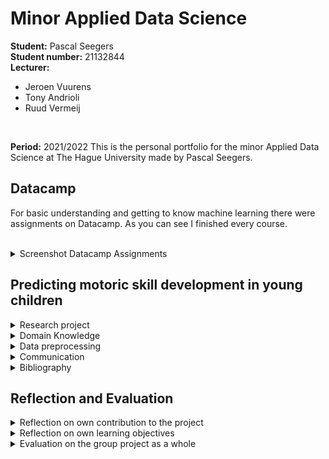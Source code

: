 # Minor Applied Data Science
**Student:** Pascal Seegers <br>
**Student number:** 21132844 <br>
**Lecturer:** 
* Jeroen Vuurens
* Tony Andrioli
* Ruud Vermeij
<br>

**Period:** 2021/2022
This is the personal portfolio for the minor Applied Data Science at The Hague University made by Pascal Seegers.


## Datacamp
For basic understanding and getting to know machine learning there were assignments on Datacamp. As you can see I finished every course.
<br/><br/>
<details>
  <summary>Screenshot Datacamp Assignments</summary>
  <br/><br/>
  
<figure style="text-align: center">
<div style="text-align: center">
<!-- ![Datacamp assignments Pascal Seegers](/images/Datacamp_Screenshot.png) -->
<img src="/images/Datacamp_Screenshot.png" alt="Datacamp assignments Pascal Seegers" width="500">
<br/><br/>
<figcaption><i><small>Fig. 1: Datacamp assignments Pascal Seegers</small></i></figcaption>
</div>
</figure>
  
</details>
  
## Predicting motoric skill development in young children




<details>

  <summary>
    Research project 
  </summary>

  <h3>Problem definition</h3>

  Our research project is a following study of the study "The Athletic Skills Track: Age- and gender -related normative values of a motor skills test for 4- to 12-year-old children" which was conducted by Hoeboer (Hoeboer, 2018). Our problem owner Pim Koolwijk is studying which biological or socio-demographic variables might have an impact on bad gross motor skills. So our goal was it to find patterns in children with bad gross motor skills and to eliminate these patterns in real world by improving relevant features or try to find spots for valuable variables for improvement which can be done by the government. Therefore our goal was to find similarities in children with bad motor skills as well as trying to predict with those similarities if a child will be lacking in motor skill development in the future in other words one year later. As this field of study is new there are only similar research projects which among each other use different model approaches. Thus one of our goals is to find the best prediction model for our study. 

<div>
    <h3>Research Question:</h3>
    <div align="center"><h4>
        <i>“How can data science be used to predict whether a child has a chance of developing a lack 
            in motor skills a year later?”</i></h4>
    </div>
    <h4>Subquestions:</h4>
    <div >
        <ul style="text-align: center; list-style-position: inside">
            <h5>
            <li>Which biological and socio-demographic variables have an influence on the motoric skills development by children?</li>
            <br>
            <li>Which model has the lowest false negative rate? </li>
            <br>
<li>Which characteristics have the children with a lack motoric skills in common?  </li>
            </h5>       
</ul>
    </div>
</div>

---

<h3>Evaluation</h3>

During the research for our project we found out that the perceived motor competence isn't a good indicator as young children (below the age 8) aren't good in their self-perception (Morano, 2020). As other studies recommend and one of our results was that parental questionaire data might have a big impact on the motor skill development (Khodaverdi, 2013). Although these questionaires have to be handled with care as other studies say (Zysset, 2018). That is why there might be other factors e.g. sport participation in sport clubs, which sports maybe have the biggest impact on the gross motor skill development. Another possible solution might be simplifying the motor skill quotient.


<h3>Conclusions</h3>
During our study it has been discovered that research is right about the low self-perception of children in the age period from 4-year-olds to 6-year-olds as the perceived motor competence has no impact on our models and have been filtered out by our feature selection (Morano, 2020). As other studies show there might be some other variables which have a greater impact e.g. the sleeping time (Luft, 2005). Another solution might be to take more location specific data into account e.g. CBS data. One problem occured with the parental questionaire data as this had too many holes and therefore a full parental questionaire data might have better features (more important features) and might predict with a lower false-negative rate.

The model with the lowest false-negative rate was our bagging classifier with the binary MQ category. However as this isn't the only evaluation method we used it has been discovered that our k-nearest neighbor classifier worked best in form of precision, recall and accuracy although the false-negative rate is higher by 0,2%. But in general all models performed better (lower fN rate, higher accuracy, higher precision-recall) with our binary MQ category. 

Our overfitting could maybe be prevented if we split our dataset into two datasets one for children with bad motor skills and one for good motor skills as the research shows that children with good motor skills have a higher learning curve than children with bad motor skills and therefore the distance between good motor skills and bad motor skills gets higher. 

Research also shows that one year might be too short for predicting a lack in motor skills as the development in this age period (from 4-6) is slow and other research shows that significance occured after a longer period (Morano, 2020). 

The most interesting discovery is that our models did not rate the weight or BMI as valuable as other research shows. 

<details>
  <summary>Examples</summary>
<br>
<i><small>Table 1: Imputation methods compared with the binary classification kNN </small></i>


|  Imputation |  Accuracy Train set |  Accuracy Test set |  False-negative rate |
|---|---|---|---|
|  Mean |  92,3% |  64,9% |  35,1% |
|  Median |  100,0% |  64,9% |  35,1% |
|  kNN |  100,0% |  64,9% |  35,1% |
<br>

<i><small>Table 2: Model performances with t0 data mean outlier removal, mean imputation and binary classification</small></i>


| Model  |  Accuracy Train set | Accuracy Test set  |  False-negative rate |
|---|---|---|---|
|  Random Forest Classifier |  100,0% |  64,9% |  35,1% |
|  kNN Classifier |  92,3% |  64,9% |  35,1% |
|  Decision Tree Classifier |  100,0% |  64,9% | 35,1%  |
|  Gradient Boost Classifier |  50,0% |  38,8% |  35,1% |
|  Bagging Classifier |  98,0% |  65,2% |  34,9% |
<br>
<i><small>Table 3: Accuracy scores of models using multilabel classification</small></i>


|  Model | Accuracy Train set  |  Accuracy Test set | 
|---|---|---|
|  Random Forest Classifier |  100,0% |  8,6% |  
|  kNN Classifier |  62,5% |  0,3% |   
|  Decision Tree Classifier |  100,0% |  20,2% |

<br>
<i><small>Table 4: 10-Fold cross-validation with accuracy as scoring method</small></i>


| N-Fold  |  1 |  2 |  3 | 4  |  5 |  6 | 7  |  8 |  9 |  10 |
|---|---|---|---|---|---|---|---|---|---|---|
| Accuracy  |  90,0% |  85,6% |  93,1% |  89,9% |  88,1% |  91,8% |  92,5% |  91,2% |  90,6% |  88,1% |

<br>

<i><small>Table 5: Mean and standard deviation of cross-validation</small></i>


|  kNN-binary model |  Accuracy |
|---|---|
|  Mean |  90,1% |
|  Standard deviation |  2,2% |


<br>
</details>

<h3>Planning</h3>
In our project we decided to use an agile method for developing namely Scrum. But we changed it a bit so that we've got a project leader, a notes taker, developers and non-developers. The chart of done tasks can be seen Figure 2. 
We used Github as a version control tool and pushed everyday in the evening our process to the repository.
<br/><br/>
<details>
<summary>Scrum chart board</summary>
  <br/>
  
  <figure style="text-align: center">
    <img src="/images/Scrum_Charts.png" alt="Scrum board chart" width="500">
    <br/>
    <figcaption><i><small>Fig. 2: Scrum board completed tasks</small></i></figcaption>
  </figure>

  [Link to Microsoft Planner (Scrum board)](https://tasks.office.com/DeHaagseHogeschool.onmicrosoft.com/Home/PlanViews/9Jb-xUUDp0Gu_F2YlVNn2ZYAAPLf?Type=PlanLink&Channel=Link&CreatedTime=637776783096820000)


</details>
<hr>
</details>


<details>
  <summary>
    Domain Knowledge
  </summary>

<h3>Subject Field</h3>

  <br/>
Motor skills in general are used in every day life and we practice those skills everyday by walking, bicycling, drawing or writing. But we differ motor skills into two major motor skills. First there is the fine motor skills which include skills like drawing, writing etc. so hand-eye coordination in general. Second there is the gross motor skills on which this study focuses. These include for example walking, running, jumping or bicycling. That's why motor skills are important for survival (Fine and Gross Motor Skills in Children, 2021). 

Motor skills development begins right after birth (Fine and Gross Motor Skills in Children, 2021) and is a never ending learning process (Luft, 2005). These skills improve in school age and going to school helps improving them. Research has shown that motor skills have a greater impact on adulthood life than originally known (Piek, 2006). Motor skills have a great impact on their adolescent and adulthood as children with good motor skills tend to live a healthier life with a lower weight (Robinson, 2015), lower risk of illnesses and overall have a better self-perception (Haga, 2009 and Morano, 2020). Another important point is that they enjoy sports more (Morano, 2020). One major problem which research has shown is that children with good motor skills tend to improve their motor skills faster at some point than children with bad motor skills. The rift between children with bad motor skills and children with good motor skills broadens during the growing up (Luft, 2005). 

One major point research shows is that obese children perform very low in motor competence tests compared to healthy-weight children (Gentier, 2013).  

Our study takes self-perception into account but research shows that the self-perception isn't accurate until the age of eight (Morano, 2020). 

<br>

#### Terminology

**Fine-motor skills**: hand-eye coordination e.g. drawing <br>
**Gross-Motor skills**: large muscle group coordination e.g. walking, running, jumping

**AST-1**: Athletic Skill Test 1, Test from the research Hoeboer <br>
**AST-2**: Athletic Skill Test 2, Test from the research Hoeboer

**MQ-Score**: Motor Quotient score calculated by: 
(percentile / AST-Time) *100 <br> (the percentile can be found in Hoeboer, 2018)
<br>

**MQ-category**: classification of childs motor skill with the MQ-score
<br>

**MQ-category binary**: simplified classification of childs motor skill with the MQ-category &#8594; MQ-category below 3 is classified as bad all above as good

<hr>
</details>  




<details>
  <summary>
      Data preprocessing
        
  </summary>

<h3>Data exploration</h3>
  <br/>

First of all the used/inspected datasets are t0 data, school postcodes from Rotterdam, Den Haag and Groningen, parental questionaire data, t1 data which is separated in data from The Hague University of Applied Sciences and Eindhoven and cbs data for gender and age, for migration background, income and core numbers. 

<h4>Data loading</h4>
The t0 data is a csv file which has been loaded in form of a pandas dataframe with the function "read_csv" for the t0 data the separator has to be specified as a ; has been used as the separator. The same applies to the cbs data, postcode data and t1 data. Only the questionaires are an excel file which has been loaded with the pandas function "read_excel". After running the insights function it clearly showed that the dataframes have been loaded correctly. 

<h4>Visualizations</h4>
For a first understanding of the t0 data there were different ways to properly understand the data. The first step is to visualize the data. Which has been done in form of scatter plots as well as histograms, as t-SNEs and zipcode related plots. It was clearly visible in the scatter plots that there are outliers as you can see in fig 3. In these scatter plots no correlation between features has been found. 

[The visualization notebooks can be found here.](Notebooks/Visualizations)


<div>
<img src="images/Visualizations/Age-Bmi.jpg" alt="Scatter plot of t0 with x: age and y: bmi" width="500">
<br>
<figcaption><i><small>Fig. 3: Scatter plot of t0 with outliers (x-axis:age, y-axis:BMI)</small></i></figcaption>
</div>
<br>
<div style="text-align: center">
<img src="images/Visualizations/ASt-Age.jpg" alt="Scatter plot of t0 with x: age and y: AST-Time" width="500">
<br>
<figcaption><i><small>Fig. 4: Scatter plot of t0 with outliers (x-axis: age, y-axis: AST-Time)</small></i></figcaption>
</div>
<br>


In figure 4 it can be seen that there is a correlation between these two feature. This can be ignored as the MQ-score gets calculated by these two features. 


<h4>Insights</h4>
Another step to understand the t0 data was to print all summaries in the notebook. The pandas functions info(), head(), shape, size, describe() and the sum of nan values for columns have been used. The info function shows clearly that there are columns which have holes or how big these holes are and also that some columns which should be numbers are objects. In further research it has been found out that the perceived motor competence scores are objects instead of numeric values. This is because these columns also contain strings that might be because of errors in testing. E.g. in the column "1. Rennen" there was a "x" in one row which might be because this child doesn't want to answer this question. There is another example the columns "Opmerkingen", "Opmerkingen.1" and "Unnamed: 33" can be dropped as they have more than 1000 empty rows. With the describe function it has been discovered that a few columns don't have that much variety e.g. the column "IC" has a min of 1 and a max of 1 which makes sense as this feature only states the consent on data acquiration.



[The Insights can be found here.](Notebooks/Data-Preprocessing/Data_Preprocessing.ipynb)

<i><small>Table 6: Small insights in all collected data</small></i>

|  Dataframe |  Size |  Shape |
|---|---|---|
|  t0 |  1708 rows, 34 columns |  58072 |
|  parental questionaires |  1102 rows, 92 columns |  101384 |
|  t1 THUAS |  733 rows, 36 columns |  26388 |
|  t1 Eindhoven |  2649 rows, 51 columns |  135099 |
|  CBS core numbers |  17341 rows, 118 columns |  2046238 |
|  CBS gender age |  513576 rows, 7 columns |  3595032 |
|  CBS income |  25032 rows, 22 columns |  55074 |
|  CBS migration background |  512576 rows, 7 columns |  3595032 |


<br>
  <figure style="text-align: center">
      <img src="/images/Visualizations/MSNO/t0_msno.jpg" alt="Missing values in raw dataset (t0)" width="500">
      <br/><br/>
    <figcaption><i><small>Fig. 5: Missingno plot of raw T0 data</small></i></figcaption>
  </figure>

<br>
<h3>Data preparation & cleaning </h3>


[The data preprocessing notebook can be found here.](Notebooks/Data-Preprocessing/Data_Preprocessing.ipynb)
The dataframes are from now on mentioned as their dataframe name.



<h4>Cleaning</h4>
  <br/>
One part of data preparation is the data cleaning where outliers are removed and categorical data gets encoded. 

As the visualizations and the insights showed us t0 has a few outliers which have to be removed. E.g. one outlier is a child with a BMI of 7113 which isn't possible as a human. Therefore the two approaches mean and standard deviation method and the iqr method are compared. 

But the IQR method isn't appropriate for this study as there are features with a low variance and thus the IQR method removes valuable children (SHOW IQR OUTPUT) with a bad motor skill. That happens because the lower quartile has too high values. The IQR method wasn't pursued after discovering this. 

<i><small>Table 7: t0 shapes and sizes after outlier removal and imputation</small></i>

| Dataframe  |  Shape |  Size |
|---|---|---|
|  t0 | 1271 rows, 32 columns  |  40672 |
|  t0 after outlier removal and imputation |  1697 rows, 32 columns |  54304 |
|  t0 with postcodes after imputation |  1271 rows, 34 columns |  43214 |


For encoding of the categorical features the LabelEncoder has been used. 

<h4>Feature selection</h4>
  <br/>
Features with a no variance have been dropped as they won't have an impact on the model and would lead to overfitting. In this study two different approaches were done one was done with a RandomForestClassififer and the other one was done by using the function SelectKBest from Sklearn.feature_selection. I did the SelectKBest version with chi^2 and selected the 5 best features. I choose the 5 best as after experimenting with a higher `k` we got a bigger overfitting problem. We can't use less than 5 features as the feature selection would only select the features which are needed to calculate the MQ-Category.


<h4>Merging</h4>
  <br/>
In t0 and t1/t1 eindhoven there were no MQ score, MQ category, MQ score binary and BMI category. These columns must be calculated and added to their dataframe.  

It has been done by [the formula](###Terminology). 
The MQ category and BMI category has been calculated using [this logic](Logic/Syntax%20in%20word%20for%20students.docx)

For geographical insights the school postcode numbers and postcode letters from postcodes dh rot and postcodes gro have been added to t0. Not to t1 as t1 is only used for prediction. 

There was also an approach to add the questionaire data to t0 but after dropping all nan values the dataframe had only 37 rows which is too few for machine learning. t0 and questionaire data combined had too many holes therefore this approach has been stopped and dropped. 

Another approach was to merge cbs data into t0 on the zipcodes. The problem is cbs data is very complex and the zipcodes in t0 have a one-to-one relationship while the zipcodes in cbs have a one-to-many relationship. For merging a dictionary containing a zipcode as a key and their dataframe as their value has been created. But there wasn't a solution to flatten these dataframes into a one-to-one relationship. It could have been done by hand but there wasn't enough time for this approach. So this approach has been dropped. 

In the end there are 11 different dataframes:
<ul>
<li>t0</li>
<li>t0 outlier removed by mean and using mean imputation</li>
<li>t0 outlier removed by mean and using median imputation</li>
<li>t0 outlier removed by mean and using knn imputation</li>
<li>t0 mean imputed</li>
<li>t0 median imputed</li>
<li>t0 knn imputed</li>
<li>t0 with zipcodes  after dropna</li>
<li>t0 with zipcodes with mean imputation</li>
<li>t0 with zipcodes with median imputation</li>
<li>t0 with zipcodes with knn imputation</li>
</ul>

After merging the NaN values had to be dropped because models can't calculate with a NaN value. That led t0 to 1271 rows and 32 columns. 


<h4>Imputation</h4>
  <br/>
The missing values in the dataframes have been treated with different approaches. First of all if a feature has less than 80% data the feature has been dropped as the imputation methods might create "big" patterns in the dataframes which has to be avoided to answer the research question adequate and to be valid. 

One approach is the imputation using the mean of the features, another one is using the median of the features and the last one is done via the kNNImputer from sklearn.impute.
After experimenting a bit with the kNNImputer I decided to set the `nearest_neighbors` to 6 as other values don't improve much in our model. 


For overfitting prevention there are also two different "tasks". The first one is a binary classification problem (ADD MQ BINARY TO MERGING) and the second one is a multilabel classification problem this has been done by converting the multiclass column MQ category into a multilabel column using the LabelBinarizer from Sklearn.preprocessing. 


<h3>Data explanation</h3>
  <br/>
In the data preparation part it has been discovered that the data is not perfect for machine learning as there is not much variety in it as well as too much veracity in a few dataframes e.g. questionaire data. The questionaire data also has not much volume as this dataframe ends up after merging with t0 and dropping nan values with 37 rows. 

A special case is the t1 Eindhoven data as this has 2649 rows and 51 columns. After running the function `printDataframeInsights` it has been discovered that in this dataset is the t0 and t1 data in one file. There are features in this dataset which are only for t0 that also explains why there are compared to t0 too many features. But with the column **Perioden** the t1 data can be filtered and extracted into another dataframe.

<h3>Data visualization (exploratory)</h3>
  <br/>
To find some similarities in the t0 dataset dimensionality reduction using the t-SNE has been plotted. 

[Here are the plots with different t-SNE parameters.](/Notebooks/Visualizations/t-SNE_visualizations.ipynb) 

After viewing them it has been discovered that there is no real cluster in the t-SNE therefore no pattern has been discovered (figure 6).
<br>
  <figure style="text-align: center">
      <img src="/images/Visualizations/tsne-age.png" alt="t-SNE plot of t0 data with dots colored based on age" width="500">
      <br/><br/>
    <figcaption><i><small>Fig. 6: t-SNE plot of t0 data with dots colored based on age</small></i></figcaption>
  </figure>





<hr>
</details>



<details>
  <summary>
    Communication
  </summary> 

<h3>Presentations</h3>
I participated in a few presentations and prepared the presentations with the other group members. I presented the second external presentation as well as the internal presentation 6 and the learning lab.

[The learning lab notebook can be found here.](Notebooks/T-SNE_learning_lab.ipynb)

[The presentations can be found here.](Presentations)

<h3>Writing paper</h3>
We decided as a group that everybody works on the paper and therefore I wrote together with Joost van Viegen the result part as well as the conclusion and together as a group we wrote the abstract. Everybody (myself included) reread the paper and corrected it.

<h3>Notes</h3>
For better communication and better understanding of our progress I was the one who took notes from our stand ups and topics we needed to talk about. 

[Link to Folder with Notes as pdfs](/Notes/)
<hr>
</details> 


<details>
  <summary>
    Bibliography
  </summary>

* Robinson LE, Stodden DF, Barnett LM, Lopes VP, Logan SW, Rodrigues LP, D'Hondt E. Motor Competence and its Effect on Positive Developmental Trajectories of Health. Sports Med. 2015 Sep;45(9):1273-1284. doi: 10.1007/s40279-015-0351-6. PMID: 26201678.
* Monika Haga, Physical Fitness in Children With High Motor Competence Is Different From That in Children With Low Motor Competence, Physical Therapy, Volume 89, Issue 10, 1 October 2009, Pages 1089–1097, https://doi.org/10.2522/ptj.20090052


* Khodaverdi, Z., Bahram, A., Khalaji, H., & Kazemnejad, A. (2013). Motor Skill Competence and Perceived Motor Competence: Which Best Predicts Physical Activity among Girls?. Iranian journal of public health, 42(10), 1145–1150.
* Morano, M., Bortoli, L., Ruiz, M. C., Campanozzi, A., & Robazza, C. (2020). Actual and perceived motor competence: Are children accurate in their perceptions?. PloS one, 15(5), e0233190. https://doi.org/10.1371/journal.pone.0233190
* Hoeboer, J., Ongena, G., Krijger-Hombergen, M., Stolk, E., Savelsbergh, G., & de Vries, S. I. (2018). The Athletic Skills Track: Age- and gender-related normative values of a motor skills test for 4- to 12-year-old children. Journal of science and medicine in sport, 21(9), 975–979.
* Luft, A.R., Buitrago, M.M. Stages of motor skill learning. Mol Neurobiol 32, 205–216 (2005). https://doi.org/10.1385/MN:32:3:205
* Jan P. Piek, Grant B. Baynam, Nicholas C. Barrett,
The relationship between fine and gross motor ability, self-perceptions and self-worth in children and adolescents,
Human Movement Science, Volume 25, Issue 1, 2006, Pages 65-75, ISSN 0167-9457, https://doi.org/10.1016/j.humov.2005.10.011
* Ilse Gentier, Eva D’Hondt, Sarah Shultz, Benedicte Deforche, Mireille Augustijn, Sofie Hoorne, Katja Verlaecke, Ilse De Bourdeaudhuij, Matthieu Lenoir,
Fine and gross motor skills differ between healthy-weight and obese children, Research in Developmental Disabilities, Volume 34, Issue 11, 2013, Pages 4043-4051, ISSN 0891-4222, https://doi.org/10.1016/j.ridd.2013.08.040
* Zysset, A. E., Kakebeeke, T. H., Messerli-Bürgy, N., Meyer, A. H., Stülb, K., Leeger-Aschmann, C. S., Schmutz, E. A., Arhab, A., Ferrazzini, V., Kriemler, S., Munsch, S., Puder, J. J., & Jenni, O. G. (2018). The validity of parental reports on motor skills performance level in preschool children: a comparison with a standardized motor test. European journal of pediatrics, 177(5), 715–722. https://doi.org/10.1007/s00431-017-3078-6
* Aurlien Geron. 2017. Hands-On Machine Learning with Scikit-Learn and TensorFlow: Concepts, Tools, and Techniques to Build Intelligent Systems (1st. ed.). O'Reilly Media, Inc.




* Alles over Sport. (n.d.). Start (V)aardig. Allesoversport.nl., from https://www.allesoversport.nl/startvaardig/

* Fine and Gross Moto Skills in Children: https://www.verywellfamily.com/what-are-motor-skills-3107058

</details>

## Reflection and Evaluation

<details>
  <summary>Reflection on own contribution to the project</summary>
  <br/>
In our group project we didn't have any specific roles. But we decided to do a stand up every weekday in the morning. In these meetings my role was to take notes on our tasks, goals, etc and also to inform the members which couldn't attend the meetings. Therefore we all knew what our goals were and knew where what our progress is at that moment. I learned to communicate more clearly and describe goals, tasks and so on more clearly. 
One major problem was our t0 dataset. The first data preparation team tried to merge every data in one single file. So in one datafile there should be t0 data, questionaire data from the parents and cbs data. As nobody tested the dataset or took a deeper look into it we worked with this dataset for one to two months. After this time I discovered that there was information missing and also not consistent information. During merging cbs data with our t0 data there was data from the cbs data dropped. That happened because cbs data is more complex. We tried to merge the cbs data on the zipcodes but the zipcodes in our t0 dataset has a one-to-one relationship while the zipcodes in the cbs data has a one-to-many relationship. After I discovered that I tried to go back to the beginning so to data preparation but there wasn't much time left so I decided to drop the cbs data and focus on other things and take a look into it if we still have time. Since then I learned to test more and more and not assume that everything works perfectly. 

Another role for me was after we discovered that our dataset was corrupted during cleaning to take a look into the cleaning again. As well as get a very good overview on the data in general. My task was to prepare the data therefore I tried to make a few different versions with different outlier handling and imputation methods. Our goal was to make a working prototype for our problem owner which can be used in the future. Therefore I tried to cover every single case for t0 data as well as t1 data. (Mehr informationen nötig).
As we discovered the mistakes in our dataset very late (begin/middle of december) I needed time. Because of my thinking "What if" the cleaning took too long and I tried to pursue a too perfectionist approach as I tried to make one single pipeline for t0 and t1 data which wasn't really possible as there were a few different columns in the t1 data. The data preparation was finished after two weeks because of many errors in the dataset as well as my perfectionism. But this time was precious and at that point we lost too much time with our preparation as we had to hand in our project three to four weeks later. However during this I learned that I should follow a simpler strategy (which I did after one week) and also to not pursue perfectionism but a working example. 
<hr>
</details>

<details>
  <summary>Reflection on own learning objectives</summary>
  <br/>
  In this study I wanted to get to know to machine learning and learn the basics in machine learning. As well as see if this might be a direction of work for me in the future. In the beginning there was very much information and an information overload for me which made it hard for me to understand how machine learning works. That's why I choose to read the book "Hands-on Machine Learning with Scikit-Learn, Keras, and Tensorflow: Concepts, Tools, and Techniques to Build Intelligent Systems". At the beginning it didn't help much as there was still a information overload. But after trying some things in our group project I understood more and more. Adding to this I asked a friend of mine who already worked with machine learning which helped a lot. The outcome of this all was that I understood machine learning more and more which lead to an ever changing project code and approach. In the end it all clicked and makes sense. I understand the basics of machine learning now when to do which steps and why doing these steps is important. The information overload was very hard for me in the beginning but as I absorbed more and more information through different sources I learned to use these sources and how to use them. 

Another learning objective for me was the project planning. As I never had an interdisciplinary study/course with people not from programming in general I never knew how to work in a "work environment" and how to explain functions to not developers. Therefore one of my tasks was to explain functions or developing in general more clearly to not developers. I did this and asked the person afterwards what they think I meant. Also what they think the outcome will look like and compared this to my thoughts/results from these questions. If they aligned I could assume that they understood what I meant. Sometimes the developers understood my points but the non developers didn't and they looked confused after my explanations. After this I noticed that my thoughts are very specific and that it was hard to explain things easy and short. That's how I learned to express myself more precise and simpler. As well as trying to understand the thinking process of other non developers more. I learned also that I sometimes assume things which shouldn't be assumed and that I needed to ask myself and the other members more questions. 
<hr>
</details>

<details>
  <summary>Evaluation on the group project as a whole</summary>
  <br/>
  The group in general was a good group although we weren't all developers. That led to the fact that we sometimes got stuck. One problem was that we had to explain in detail what our steps were and what some code snippet does. Another point is that non-developers tried to do very hard tasks e.g. data preparation which led to a "wrong" dataset as this wasn't tested neither by other group members nor by me. So after we discovered that there were mistakes we had to begin at the start again. Now I know that I should test more and that cross-testing is mandatory for hard tasks. Also that clear and precise communication is the key to a good group project. (not finished)

All in all was it a good group project as we had a good problem management and discussed many things in our group. When somebody had a problem we asked each other if somebody has a solution or could help and pair program. Therefore we could solve almost all problems and if it took too much time we did it separately and tried to absorb as much information as possible. In the end somebody always had a solution for our problem. 
During this I learned that pair programming sometimes leads to good solutions and aren't a time waste as I always thought. Also I learned that the easiest way in my mind isn't always the easiest way. Some times my thinking process was too complicated.
And I also learned that my thinking is way to me focused as I sometimes assumed other people understand developing very well because it is "easier" for me. Which led me to be a calmer person as well as managing with other opinions better. I improved in the sense that I don't take many things for granted and that a interdisciplinary group opens my mind more as I notice that people from other studies give arguments I never thought of but are after they said it very strong arguments which make sense and help me understand problems/topics more.
</details>


    

